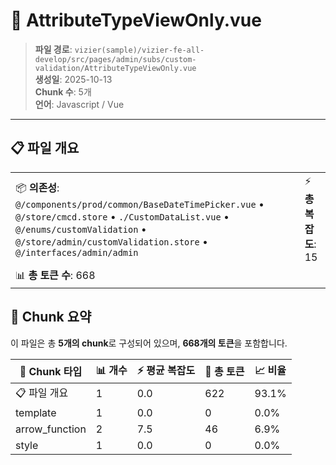 # 📄 AttributeTypeViewOnly.vue

> **파일 경로**: `vizier(sample)/vizier-fe-all-develop/src/pages/admin/subs/custom-validation/AttributeTypeViewOnly.vue`  
> **생성일**: 2025-10-13  
> **Chunk 수**: 5개  
> **언어**: Javascript / Vue
---





## 📋 파일 개요

| | |
|--|--|
| 📦 **의존성**: `@/components/prod/common/BaseDateTimePicker.vue` • `@/store/cmcd.store` • `./CustomDataList.vue` • `@/enums/customValidation` • `@/store/admin/customValidation.store` • `@/interfaces/admin/admin` | ⚡ **총 복잡도**: 15 |
| 📊 **총 토큰 수**: 668 |  |






## 🧩 Chunk 요약

이 파일은 총 **5개의 chunk**로 구성되어 있으며, **668개의 토큰**을 포함합니다.

| 🧩 Chunk 타입 | 📊 개수 | ⚡ 평균 복잡도 | 📝 총 토큰 | 📈 비율 |
|---------------|--------|-------------|----------|--------|
| 📋 파일 개요 | 1 | 0.0 | 622 | 93.1% |
| template | 1 | 0.0 | 0 | 0.0% |
| arrow_function | 2 | 7.5 | 46 | 6.9% |
| style | 1 | 0.0 | 0 | 0.0% |

